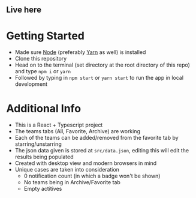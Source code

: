 ## Live here

# Getting Started

* Made sure [Node](https://nodejs.org/en/download/) (preferably [Yarn](https://yarnpkg.com/getting-started/install) as well) is installed 
* Clone this repository
* Head on to the terminal (set directory at the root directory of this repo) and type ```npm i``` or ```yarn```
* Followed by typing in ```npm start``` or ```yarn start``` to run the app in local development

# Additional Info

* This is a React + Typescript project
* The teams tabs (All, Favorite, Archive) are working
* Each of the teams can be added/removed from the favorite tab by starring/unstarring
* The json data given is stored at ```src/data.json```, editing this will edit the results being populated
* Created with desktop view and modern browsers in mind
* Unique cases are taken into consideration
    * 0 notification count (in which a badge won't be shown) 
    * No teams being in Archive/Favorite tab 
    * Empty actitives 

